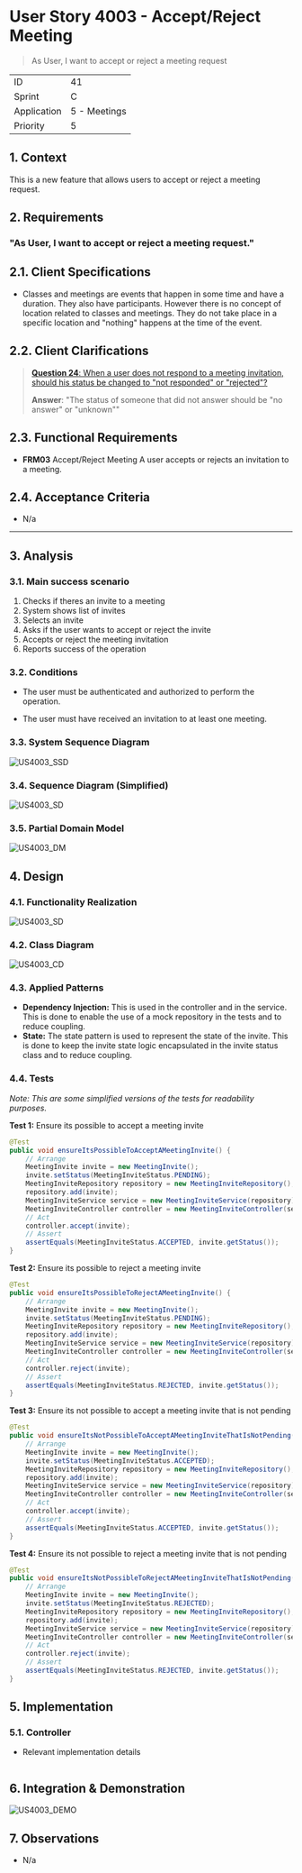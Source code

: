 # User Story 4003 - Accept/Reject Meeting

> As User, I want to accept or reject a meeting request

|             |              |
| ----------- | ------------ |
| ID          | 41           |
| Sprint      | C            |
| Application | 5 - Meetings |
| Priority    | 5            |

## 1. Context

This is a new feature that allows users to accept or reject a meeting request.

## 2. Requirements

### "As User, I want to accept or reject a meeting request."

## 2.1. Client Specifications

- Classes and meetings are events that happen in some time and have a duration. They also have participants. However there is no concept of location related to classes and meetings. They do not take place in a specific location and "nothing" happens at the time of the event.

## 2.2. Client Clarifications

> [**Question 24**: When a user does not respond to a meeting invitation, should his status be changed to "not responded" or "rejected"?](https://moodle.isep.ipp.pt/mod/forum/discuss.php?d=22080)
>
> **Answer**: "The status of someone that did not answer should be "no answer" or "unknown""

## 2.3. Functional Requirements

- **FRM03** Accept/Reject Meeting A user accepts or rejects an invitation to a meeting.

## 2.4. Acceptance Criteria

- N/a

---

## 3. Analysis

### 3.1. Main success scenario

1. Checks if theres an invite to a meeting
2. System shows list of invites
3. Selects an invite
4. Asks if the user wants to accept or reject the invite
5. Accepts or reject the meeting invitation
6. Reports success of the operation

### 3.2. Conditions

- The user must be authenticated and authorized to perform the operation.

- The user must have received an invitation to at least one meeting.

### 3.3. System Sequence Diagram

![US4003_SSD](out/US4003_SSD.svg)

### 3.4. Sequence Diagram (Simplified)

![US4003_SD](out/US4003_SD.svg)

### 3.5. Partial Domain Model

![US4003_DM](out/US4003_DM.svg)

## 4. Design

### 4.1. Functionality Realization

![US4003_SD](out/US4003_SD.svg)

### 4.2. Class Diagram

![US4003_CD](out/US4003_CD.svg)

### 4.3. Applied Patterns

- **Dependency Injection:** This is used in the controller and in the service. This is done to enable the use of a mock repository in the tests and to reduce coupling.
- **State:** The state pattern is used to represent the state of the invite. This is done to keep the invite state logic encapsulated in the invite status class and to reduce coupling.

### 4.4. Tests

_Note: This are some simplified versions of the tests for readability purposes._

**Test 1:** Ensure its possible to accept a meeting invite

```java
@Test
public void ensureItsPossibleToAcceptAMeetingInvite() {
    // Arrange
    MeetingInvite invite = new MeetingInvite();
    invite.setStatus(MeetingInviteStatus.PENDING);
    MeetingInviteRepository repository = new MeetingInviteRepository();
    repository.add(invite);
    MeetingInviteService service = new MeetingInviteService(repository);
    MeetingInviteController controller = new MeetingInviteController(service);
    // Act
    controller.accept(invite);
    // Assert
    assertEquals(MeetingInviteStatus.ACCEPTED, invite.getStatus());
}
```

**Test 2:** Ensure its possible to reject a meeting invite

```java
@Test
public void ensureItsPossibleToRejectAMeetingInvite() {
    // Arrange
    MeetingInvite invite = new MeetingInvite();
    invite.setStatus(MeetingInviteStatus.PENDING);
    MeetingInviteRepository repository = new MeetingInviteRepository();
    repository.add(invite);
    MeetingInviteService service = new MeetingInviteService(repository);
    MeetingInviteController controller = new MeetingInviteController(service);
    // Act
    controller.reject(invite);
    // Assert
    assertEquals(MeetingInviteStatus.REJECTED, invite.getStatus());
}
```

**Test 3:** Ensure its not possible to accept a meeting invite that is not pending

```java
@Test
public void ensureItsNotPossibleToAcceptAMeetingInviteThatIsNotPending() {
    // Arrange
    MeetingInvite invite = new MeetingInvite();
    invite.setStatus(MeetingInviteStatus.ACCEPTED);
    MeetingInviteRepository repository = new MeetingInviteRepository();
    repository.add(invite);
    MeetingInviteService service = new MeetingInviteService(repository);
    MeetingInviteController controller = new MeetingInviteController(service);
    // Act
    controller.accept(invite);
    // Assert
    assertEquals(MeetingInviteStatus.ACCEPTED, invite.getStatus());
}
```

**Test 4:** Ensure its not possible to reject a meeting invite that is not pending

```java
@Test
public void ensureItsNotPossibleToRejectAMeetingInviteThatIsNotPending() {
    // Arrange
    MeetingInvite invite = new MeetingInvite();
    invite.setStatus(MeetingInviteStatus.REJECTED);
    MeetingInviteRepository repository = new MeetingInviteRepository();
    repository.add(invite);
    MeetingInviteService service = new MeetingInviteService(repository);
    MeetingInviteController controller = new MeetingInviteController(service);
    // Act
    controller.reject(invite);
    // Assert
    assertEquals(MeetingInviteStatus.REJECTED, invite.getStatus());
}
```

## 5. Implementation

### 5.1. Controller

- Relevant implementation details

```java

```

## 6. Integration & Demonstration

![US4003_DEMO](out/US4003_DEMO.svg)

## 7. Observations

- N/a
